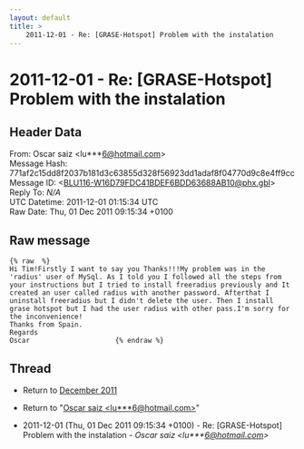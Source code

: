 ```yaml
---
layout: default
title: >
    2011-12-01 - Re: [GRASE-Hotspot] Problem with the instalation
---
```


# 2011-12-01 - Re: [GRASE-Hotspot] Problem with the instalation

## Header Data

From: Oscar saiz \<lu***6@hotmail.com\><br>
Message Hash: 771af2c15dd8f2037b181d3c63855d328f56923dd1adaf8f04770d9c8e4ff9cc<br>
Message ID: \<BLU116-W16D79FDC41BDEF6BDD63688AB10@phx.gbl\><br>
Reply To: _N/A_<br>
UTC Datetime: 2011-12-01 01:15:34 UTC<br>
Raw Date: Thu, 01 Dec 2011 09:15:34 +0100<br>

## Raw message

```
{% raw  %}
Hi Tim!Firstly I want to say you Thanks!!!My problem was in the 'radius' user of MySql. As I told you I followed all the steps from your instructions but I tried to install freeradius previously and It created an user called radius with another password. Afterthat I uninstall freeradius but I didn't delete the user. Then I install grase hotspot but I had the user radius with other pass.I'm sorry for the inconvenience!
Thanks from Spain.
Regards
Oscar 		 	   		  {% endraw %}
```

## Thread

+ Return to [December 2011](/archive/2011/12)

+ Return to "[Oscar saiz <lu***6<span>@</span>hotmail.com>](/authors/lu___6_at_hotmail_com)"

+ 2011-12-01 (Thu, 01 Dec 2011 09:15:34 +0100) - Re: [GRASE-Hotspot] Problem with the instalation - _Oscar saiz \<lu***6@hotmail.com\>_

